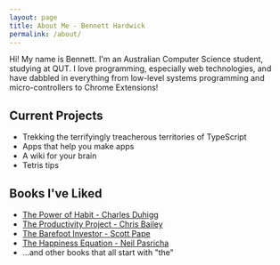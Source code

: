 ```yaml
---
layout: page
title: About Me - Bennett Hardwick
permalink: /about/
---
```


Hi! My name is Bennett. I'm an Australian Computer Science student, studying at QUT. I love programming, especially web technologies, and have dabbled in everything from low-level systems programming and micro-controllers to Chrome Extensions! 

## Current Projects
- Trekking the terrifyingly treacherous territories of TypeScript
- Apps that help you make apps
- A wiki for your brain
- Tetris tips

## Books I've Liked
- [The Power of Habit - Charles Duhigg](https://charlesduhigg.com/the-power-of-habit/)
- [The Productivity Project - Chris Bailey](https://alifeofproductivity.com/book/)
- [The Barefoot Investor - Scott Pape](https://barefootinvestor.com/)
- [The Happiness Equation - Neil Pasricha](https://www.goodreads.com/book/show/22571656-the-happiness-equation)
- ...and other books that all start with "the" 